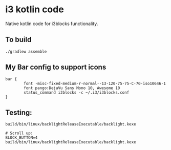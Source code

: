 # i3 kotlin code
Native kotlin code for i3blocks functionality.


## To build
```
./gradlew assemble
```

## My Bar config to support icons
```
bar {
        font -misc-fixed-medium-r-normal--13-120-75-75-C-70-iso10646-1
        font pango:DejaVu Sans Mono 10, Awesome 10
        status_command i3blocks -c ~/.i3/i3blocks.conf 
}
```

## Testing:
```
build/bin/linux/backlightReleaseExecutable/backlight.kexe

# Scroll up:
BLOCK_BUTTON=4 build/bin/linux/backlightReleaseExecutable/backlight.kexe
```
